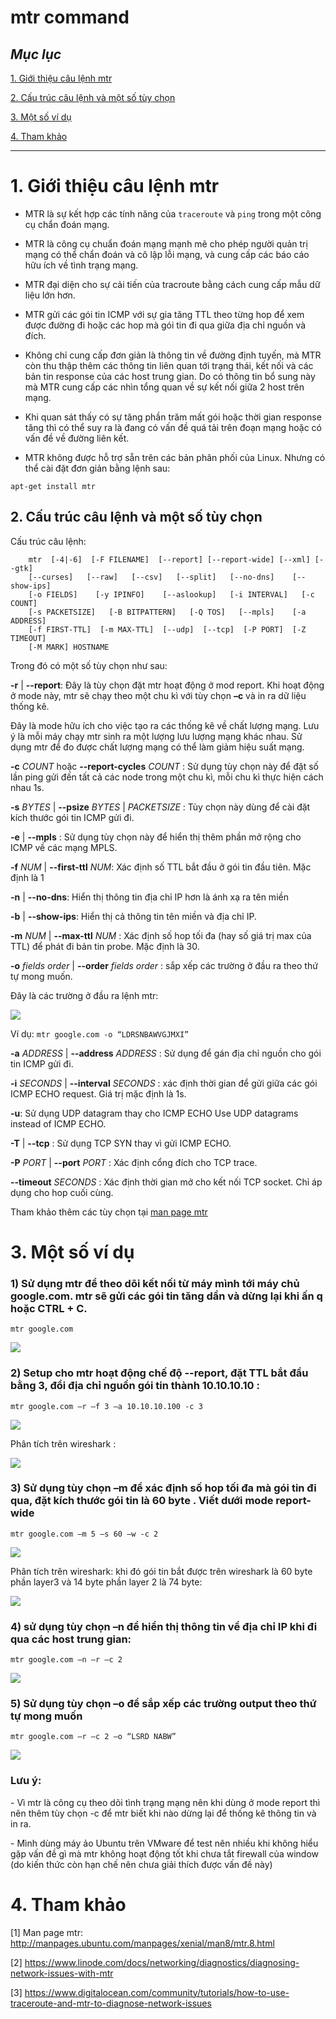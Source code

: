 # mtr command

## ***Mục lục***

[1. Giới thiệu câu lệnh mtr](#1)

[2. Cấu trúc câu lệnh và một số tùy chọn](#2)

[3. Một số ví dụ](#3)

[4. Tham khảo](#4)

---

<a name = "1"></a>
# 1. Giới thiệu câu lệnh mtr

- MTR là sự  kết hợp các tính năng của `traceroute` và `ping` trong một công cụ chẩn đoán mạng.

- MTR là công cụ chuẩn đoán mạng mạnh mẽ cho phép người quản trị mạng có thể chẩn đoán và cô lập lỗi mạng, và cung cấp các báo cáo hữu ích về tình trạng mạng. 

- MTR đại diện cho sự cải tiến của tracroute bằng cách cung cấp mẫu dữ liệu lớn hơn.

- MTR gửi các gói tin ICMP với sự gia tăng TTL theo từng hop để xem được đường đi hoặc các hop mà gói tin đi qua giữa địa chỉ nguồn và đích. 

- Không chỉ cung cấp đơn giản là thông tin về đường định tuyến, mà MTR còn thu thập thêm các thông tin liên quan tới trạng thái, kết nối và các bản tin response của các host trung gian. Do có thông tin bổ sung này mà MTR cung cấp các nhìn tổng quan về sự kết nối giữa 2 host trên mạng. 

- Khi quan sát thấy có sự tăng phần trăm mất gói hoặc thời gian response tăng thì có thể suy ra là đang có vấn đề quá tải trên đoạn mạng hoặc có vấn đề về đường liên kết.

- MTR không được hỗ trợ sẵn trên các bản phân phối của Linux. Nhưng có thể cài đặt đơn giản bằng lệnh sau: 

`apt-get install mtr`


<a name = "2"></a>
## 2. Cấu trúc câu lệnh và một số tùy chọn

Cấu trúc câu lệnh:

```
    mtr  [-4|-6]  [-F FILENAME]  [--report] [--report-wide] [--xml] [--gtk]
    [--curses]   [--raw]   [--csv]   [--split]   [--no-dns]    [--show-ips]
    [-o FIELDS]    [-y IPINFO]    [--aslookup]   [-i INTERVAL]   [-c COUNT]
    [-s PACKETSIZE]   [-B BITPATTERN]   [-Q TOS]   [--mpls]    [-a ADDRESS]
    [-f FIRST-TTL]  [-m MAX-TTL]  [--udp]  [--tcp]  [-P PORT]  [-Z TIMEOUT]
    [-M MARK] HOSTNAME
```

Trong đó có một số tùy chọn như sau:

**-r**   | **--report**: Đây là tùy chọn đặt mtr hoạt động ở mod report. Khi hoạt động ở mode này, mtr sẽ chạy theo một chu kì với tùy chọn **–c** và in ra dữ liệu thống kê. 

  Đây là mode hữu ích cho việc tạo ra các thống kê về chất lượng mạng. Lưu ý là mỗi máy chạy mtr sinh ra một lượng lưu lượng mạng khác nhau. Sử dụng mtr để đo được chất lượng mạng có thể làm giảm hiệu suất mạng.

**-c** *COUNT*  hoặc   **--report-cycles** *COUNT* : Sử dụng tùy chọn này để đặt số lần ping gửi đến tất cả các node trong một chu kì, mỗi chu kì thực hiện cách nhau 1s.

**-s** *BYTES*  |  **--psize** *BYTES*  |  *PACKETSIZE* : Tùy chọn này dùng để cài đặt kích thước gói tin ICMP gửi đi. 
       
**-e**  |  **--mpls** : Sử dụng tùy chọn này để hiển thị thêm phần mở rộng cho ICMP về các mạng MPLS.

**-f** *NUM* | **--first-ttl** *NUM*: Xác định số TTL bắt đầu ở gói tin đầu tiên. Mặc định là 1
       
**-n** |  **--no-dns**: Hiển thị thông tin địa chỉ IP hơn là ánh xạ ra tên miền

**-b** | **--show-ips**: Hiển thị cả thông tin tên miền và địa chỉ IP.

**-m** *NUM* | **--max-ttl** *NUM* : Xác định số hop tối đa (hay số giá trị max của TTL) để phát đi bản tin probe. Mặc định là 30.
              
**-o** *fields order* | **--order** *fields order* : sắp xếp các trường ở đầu ra theo thứ tự mong muốn.

  Đây là các trường ở đầu ra lệnh mtr:

<img src ="http://imgur.com/MPSwQvI.jpg">

Ví dụ: `mtr google.com -o “LDRSNBAWVGJMXI”`


**-a** *ADDRESS* |  **--address** *ADDRESS* : Sử dụng để gán địa chỉ nguồn cho gói tin ICMP gửi đi. 
              
**-i** *SECONDS* | **--interval** *SECONDS* : xác định thời gian để gửi giữa các gói ICMP ECHO request. Giá trị mặc định là 1s.
             
**-u**: Sử dụng UDP datagram thay cho ICMP ECHO              Use UDP datagrams instead of ICMP ECHO.

**-T** |  **--tcp** : Sử dụng TCP SYN thay vì gửi ICMP ECHO.
              
**-P** *PORT* | **--port** *PORT* : Xác định cổng đích cho TCP trace.
       
**--timeout** *SECONDS* : Xác định thời gian mở cho kết nối TCP socket. Chỉ áp dụng cho hop cuối cùng.

Tham khảo thêm các tùy chọn tại [man page mtr](http://manpages.ubuntu.com/manpages/trusty/man8/mtr.8.html)

<a name = "3"></a>
# 3. Một số ví dụ

### 1) Sử dụng mtr để theo dõi kết nối từ máy mình tới máy chủ google.com. mtr sẽ gửi các gói tin tăng dần và dừng lại khi ấn q hoặc CTRL + C.

`mtr google.com`


<img src = "http://imgur.com/GbekZAb.jpg">

### 2) Setup cho mtr hoạt động chế độ --report, đặt TTL bắt đầu bằng 3, đổi địa chỉ nguồn gói tin thành 10.10.10.10 : 
`mtr google.com –r –f 3 –a 10.10.10.100 -c 3`


<img src = "http://imgur.com/ftGqhCI.jpg">


Phân tích trên wireshark :


<img src = "http://imgur.com/VbrBWzG.jpg">


### 3) Sử dụng tùy chọn –m để xác định số hop tối đa mà gói tin đi qua, đặt kích thước gói tin là 60 byte . Viết dưới mode report-wide 

`mtr google.com –m 5 –s 60 –w -c 2`

<img src = "http://imgur.com/JWNshQ6.jpg">


Phân tích trên wireshark: khi đó gói tin bắt được trên wireshark là 60 byte phần layer3 và 14 byte phần layer 2 là 74 byte:

<img src = "http://imgur.com/8XV89bz.jpg">


### 4) sử dụng tùy chọn –n  để hiển thị thông tin về địa chỉ IP khi đi qua các host trung gian: 

`mtr google.com –n –r –c 2`

<img src = "http://imgur.com/RDl2Jmq.jpg">


### 5) Sử dụng tùy chọn –o để sắp xếp các trường output theo thứ tự mong muốn

`mtr google.com –r –c 2 –o “LSRD NABW”`


<img src = "http://imgur.com/f4v3g6b.jpg">


### Lưu ý: 

\- Vì mtr là công cụ theo dõi tình trạng mạng nên khi dùng ở mode report thì nên thêm tùy chọn -c để mtr biết khi nào dừng lại để thống kê thông tin và in ra.

\- Mình dùng máy ảo Ubuntu trên VMware để test nên nhiều khi không hiểu gặp vấn đề gì mà mtr không hoạt động tốt khi chưa tắt firewall của window (do kiến thức còn hạn chế nên chưa giải thích được vấn đề này)

<a name = "4"></a>
# 4. Tham khảo

[1] Man page mtr: http://manpages.ubuntu.com/manpages/xenial/man8/mtr.8.html

[2] https://www.linode.com/docs/networking/diagnostics/diagnosing-network-issues-with-mtr

[3] https://www.digitalocean.com/community/tutorials/how-to-use-traceroute-and-mtr-to-diagnose-network-issues